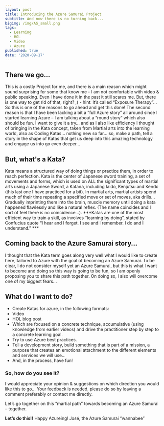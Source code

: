 ```yaml
---
layout: post
title: Introducing the Azure Samurai Project
subtitle: And now there is no turning back...
bigimg: /img/AS_small.png
tags:
  - Learning
  - HOL
  - Video
  - Azure
published: true
date: '2020-09-17'
---
```


## There we go...

This is a costly Project for me, and there is a main reason which might sound surprising for some that know me - I am not comfortable with video & public speaking. Even I have done it in the past it still scares me.
But, there is one way to get rid of that, right? ;) - hint: It’s called “Exposure Therapy”…
So this is one of the reasons to go ahead and get this done!
The second reason is that I have been lacking a bit a “full Azure story” all around since I started learning Azure – I am talking about a “round story” which also should be fun. 
I want to give it a try… and as I also like efficiency I thought of bringing in the Kata concept, taken from Martial arts into the learning world, also as Coding Katas… nothing new so far… so, make a path, tell a story in the shape of Katas that get us deep into this amazing technology and engage us into go even deeper…

## But, what's a Kata?
Kata means a structured way of doing things or practice them, in order to reach perfection. Kata is the center of Japanese sword training, a set of movements and forms, which is used on ALL the significant types of martial arts using a Japanese Sword, a Katana, including Iaido, Kenjutsu and Kendo (this last one I have practiced for a bit).
In martial arts, martial artists spend much of their time repeating a specified move or set of moves, aka drills... Gradually imprinting them into the brain, muscle memory until doing a kata happened flawlessly and like a natural reflex. (The name coincides and I sort of feel there is no coincidence…).
***Katas are one of the most efficient way to train a skill, as involves “learning by doing”, stated by Confucius quote “I hear and I forget. I see and I remember. I do and I understand.” ***

## Coming back to the Azure Samurai story…
I thought that the Kata term goes along very well what I would like to create here, tailored to Azure with the goal of becoming an Azure Samurai. 
To be clear, I do not consider myself yet an Azure Samurai, but this is what I want to become and doing so this way is going to be fun, so I am openly proposing you to share this path together. 
On doing so, I also will overcome one of my biggest fears…

## What do I want to do?
-	Create Katas for azure, in the following formats:
  - Video
  -	HOL blog post
-	Which are focused on a concrete technique, accumulative (using knowledge from earlier videos) and drive the practitioner step by step to a concrete learning goal.
-	Try to use Azure best practices.
-	Tell a development story, build something that is part of a mission, a purpose that creates an emotional attachment to the different elements and services we will use… 
-	And, in the process, have fun!

### So, how do you see it? 
I would appreciate your opinion & suggestions on which direction you would like this to go…
Your feedback is needed, please do so by leaving a comment preferably or contact me directly.

Let’s go together on this “martial path” towards becoming an Azure Samurai – together.


**Let’s do this!!**
Happy Azureing!
José, the Azure Samurai “wannabee”
